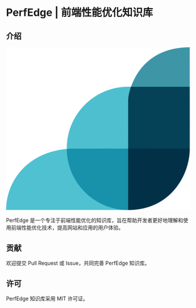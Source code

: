 # PerfEdge | 前端性能优化知识库

## 介绍

![logo](./public/logo.png)

PerfEdge 是一个专注于前端性能优化的知识库，旨在帮助开发者更好地理解和使用前端性能优化技术，提高网站和应用的用户体验。

## 贡献

欢迎提交 Pull Request 或 Issue，共同完善 PerfEdge 知识库。

## 许可

PerfEdge 知识库采用 MIT 许可证。
